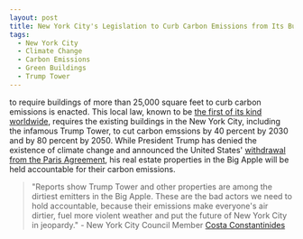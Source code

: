 ```yaml
---
layout: post
title: New York City's Legislation to Curb Carbon Emissions from Its Buildings Enacted
tags:
  - New York City
  - Climate Change
  - Carbon Emissions
  - Green Buildings
  - Trump Tower
---
```


to require buildings of more than 25,000 square feet to curb carbon emissions is enacted. This local law, known to be [the first of its kind worldwide](https://www.cbsnews.com/news/new-york-city-carbon-emissions-from-trump-tower-and-other-buildings-80-percent/), requires the existing buildings in the New York City, including the infamous Trump Tower, to cut carbon emssions by 40 percent by 2030 and by 80 percent by 2050. While President Trump has denied the existence of climate change and announced the United States' [withdrawal from the Paris Agreement](https://www.whitehouse.gov/briefings-statements/statement-president-trump-paris-climate-accord), his real estate properties in the Big Apple will be held accountable for their carbon emissions.

> "Reports show Trump Tower and other properties are among the dirtiest emitters in the Big Apple. These are the bad actors we need to hold accountable, because their emissions make everyone's air dirtier, fuel more violent weather and put the future of New York City in jeopardy." - New York City Council Member [Costa Constantinides](https://www.cbsnews.com/news/new-york-city-carbon-emissions-from-trump-tower-and-other-buildings-80-percent/)
